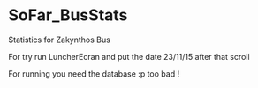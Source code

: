 # SoFar_BusStats
Statistics for Zakynthos Bus

For try run LuncherEcran and put the date 23/11/15
after that scroll


















































For running you need the database :p too bad !
